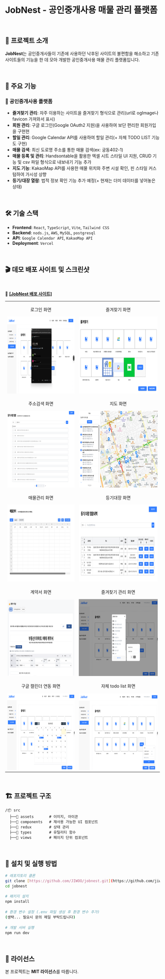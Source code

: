 # JobNest - 공인중개사용 매물 관리 플랫폼

<br/>

## 🚀 프로젝트 소개

**JobNest**는 공인중개사들이 기존에 사용하던 낙후된 사이트의 불편함을 해소하고
기존 사이트들의 기능을 한 데 모아 개발한 공인중개사용 매물 관리 플랫폼입니다.

<br/>

## 🎯 주요 기능

### 🔹 공인중개사용 플랫폼

- **즐겨찾기 관리**: 자주 이용하는 사이트을 즐겨찾기 형식으로 관리(url로 ogImage나 favicon 가져와서 표시)
- **회원 관리**: 구글 로그인(Google OAuth2 지원)을 사용하여 보단 편리한 회원가입을 구현현
- **할일 관리**: Google Calendar API를 사용하여 할일 관리(+ 자체 TODO LIST 기능도 구현)
- **매물 검색**: 최신 도로명 주소를 통한 매물 검색(ex: 궁동402-1)
- **매물 등록 및 관리**: Handsontable을 활용한 엑셀 시트 스타일 UI 지원, CRUD 기능 및 csv 파일 형식으로 내보내기 기능 추가
- **지도 기능**: KakaoMap API를 사용한 매물 위치와 주변 시설 확인, 핀 스타일 커스텀하여 가시성 상향
- **등기/대장 열람**: 법적 정보 확인 기능 추가 예정(+ 현재는 더미 데이터를 넣어놓은 상태)

<br/>

## 🛠 기술 스택

- **Frontend**: `React`, `TypeScript`, `Vite`, `Tailwind CSS`
- **Backend**: `nods.js`, `AWS`, `MySQL`, `postgresql`
- **API**: `Google Calendar API`, `KakaoMap API`
- **Deployment**: `Vercel`

<br/>

## 🎬 데모 배포 사이트 및 스크린샷

<br/>

🚀 <a href="https://job-nest-iota.vercel.app" target="_blank" rel="noopener noreferrer"><strong>[JobNest 배포 사이트]</strong></a>
<br/>

<table margin-top:'30'>
  <tr>
    <td align="center">
      <p>로그인 화면</p>
      <img src="https://raw.githubusercontent.com/jiwoopark727/job-nest/main/src/assets/images/jobnest_login.png" height="250" alt="로그인 화면">
    </td>
    <td align="center">
      <p>즐겨찾기 화면</p>
      <img src="https://raw.githubusercontent.com/jiwoopark727/job-nest/main/src/assets/images/jobnest_bookmark.png" height="250" alt="즐겨찾기 화면">
    </td>
  </tr>
  <tr>
    <td align="center">
      <p>주소검색 화면</p>
      <img src="https://raw.githubusercontent.com/jiwoopark727/job-nest/main/src/assets/images/jobnest_search.png" height="250" alt="주소검색 화면">
    </td>
    <td align="center">
      <p>지도 화면</p>
      <img src="https://raw.githubusercontent.com/jiwoopark727/job-nest/main/src/assets/images/jobnest_map.png" height="250" alt="지도 화면">
    </td>
  </tr>
  <tr>
    <td align="center">
      <p>매물관리 화면</p>
      <img src="https://raw.githubusercontent.com/jiwoopark727/job-nest/main/src/assets/images/jobnest_property.png" height="250" alt="매물관리 화면">
    </td>
    <td align="center">
      <p>등기대장 화면</p>
      <img src="https://raw.githubusercontent.com/jiwoopark727/job-nest/main/src/assets/images/jobnest_registration.png" height="250" alt="등기대장 화면">
    </td>
  </tr>
  <tr>
    <td align="center">
      <p>계약서 화면</p>
      <img src="https://raw.githubusercontent.com/jiwoopark727/job-nest/main/src/assets/images/jobnest_contract.png" height="250" alt="계약서 화면">
    </td>
    <td align="center">
      <p>즐겨찾기 관리 화면</p>
      <img src="https://raw.githubusercontent.com/jiwoopark727/job-nest/main/src/assets/images/jobnest_bookmark_manage.png" height="250" alt="즐겨찾기 관리 화면">
    </td>
  </tr>
    <tr>
    <td align="center">
      <p>구글 캘린더 연동 화면</p>
      <img src="https://raw.githubusercontent.com/jiwoopark727/job-nest/main/src/assets/images/jobnest_calendar.png" height="250" alt="구글 캘린더 연동 화면">
    </td>
    <td align="center">
      <p>자체 todo list 화면</p>
      <img src="https://raw.githubusercontent.com/jiwoopark727/job-nest/main/src/assets/images/jobnest_todo.png" height="250" alt="자체 todo list 화면">
    </td>
  </tr>
</table>

<br/>

## 🏗 프로젝트 구조

```plaintext
/📦 src
  ├──📁 assets       # 이미지, 아이콘
  ├──📁 components   # 재사용 가능한 UI 컴포넌트
  ├──📁 redux        # 상태 관리
  ├──📁 types        # 유틸리티 함수
  ├──📁 views        # 페이지 단위 컴포넌트
```

<br/>

## 🔧 설치 및 실행 방법

```bash
# 레포지토리 클론
git clone [https://github.com/JIWOO/jobnest.git](https://github.com/jiwoopark727/job-nest.git)
cd jobnest

# 패키지 설치
npm install

# 환경 변수 설정 (.env 파일 생성 후 환경 변수 추가)
(생략... 필요시 문의 메일 부탁드립니다)

# 개발 서버 실행
npm run dev
```

<br/>

## 📜 라이선스

본 프로젝트는 **MIT 라이선스**를 따릅니다.
